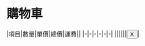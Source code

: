 # 購物車
<div id="flame" markdown="1">
|項目|數量|單價|總價|運費||
|-|-|-|-|-|-|
||||||<button>X</button>|

</div>
<script>
(function() {var tbody=document.all.flame.querySelector('table').tBodies[0], button=tbody.querySelector('button').outerHTML; tbody.innerHTML=''; (localStorage.getItem('cart')||'').solit('\n').forEach(function(el) {el=el.split(','); fetch(a[2]+'.csv').then(v=>v.text()).then(v=>{v=v.split(','); tbody.innerHTML+='<tr>'+['', v[3]?el[0]+'<small>'+v[3]+'</small>':el[0], el[1], v[0], v[2]?Function('n, p', 'return'+(v[2][0]=='"'?(v[2].match(/^"(.*)"$/)||[])[1]:v[2]))(v[0], el[1]):v[0]*el[1], v[1], button].join('<td>');});});})();
</script>
